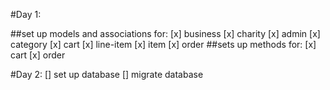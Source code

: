 #Day 1:

##set up models and associations for:
	[x] business
	[x] charity
	[x] admin
	[x] category
	[x] cart
	[x] line-item
	[x] item
	[x] order
##sets up methods for:
	[x] cart
	[x] order

#Day 2:
	[] set up database
	[] migrate database
	